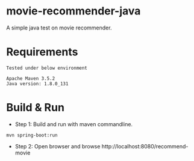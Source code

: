 # movie-recommender-java
A simple java test on movie recommender.

# Requirements

```
Tested under below environment

Apache Maven 3.5.2
Java version: 1.8.0_131
```

# Build &amp; Run

- Step 1: Build and run with maven commandline.

```
mvn spring-boot:run
```

- Step 2: Open browser and browse http://localhost:8080/recommend-movie
